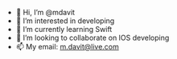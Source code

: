 - 👋 Hi, I’m @mdavit
- 👀 I’m interested in developing
- 🌱 I’m currently learning Swift
- 💞️ I’m looking to collaborate on IOS developing
- 📫 My email: m.davit@live.com

<!---
mdavit/mdavit is a ✨ special ✨ repository because its `README.md` (this file) appears on your GitHub profile.
You can click the Preview link to take a look at your changes.
--->
